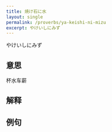 ```yaml
---
title: 焼け石に水
layout: single
permalink: /proverbs/ya-keishi-ni-mizu
excerpt: やけいしにみず
---
```


やけいしにみず

## 意思

杯水车薪

## 解释

## 例句

